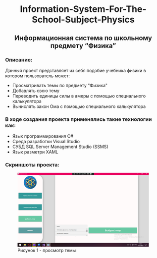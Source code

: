 <h1 style="text-align:center;">Information-System-For-The-School-Subject-Physics</h1>
<h2 style="text-align:center;">Информационная система по школьному предмету “Физика”</h2>

<h3>Описание:</h3>
<p>
  Данный проект представляет из себя подобие учебника физики в котором пользователь может:</p>
<ul>
  <li>Просматривать темы по предмету "Физика"</li>
  <li>Добавлять свою тему</li>
  <li>Переводить единицы силы в амеры с помощью специального калькулятора</li>
  <li>Вычислять закон Ома с помощью специального калькулятора</li>
</ul>

<h3>В ходе создания проекта применялись такие технологии как:</h3>
<ul>
  <li>Язык программирования C#</li>
  <li>Среда разработки Visual Studio</li>
  <li>СУБД SQL Server Management Studio (SSMS)</li>
  <li>Язык разметри XAML</li>
</ul>

<h3>Скриншоты проекта:</h3>
<figure>
	<img src = "InformationSystemForPhysics/Images/Screen1.png">
	<figcaption>Рисунок 1 - просмотр темы</figcaption>
</figure>
